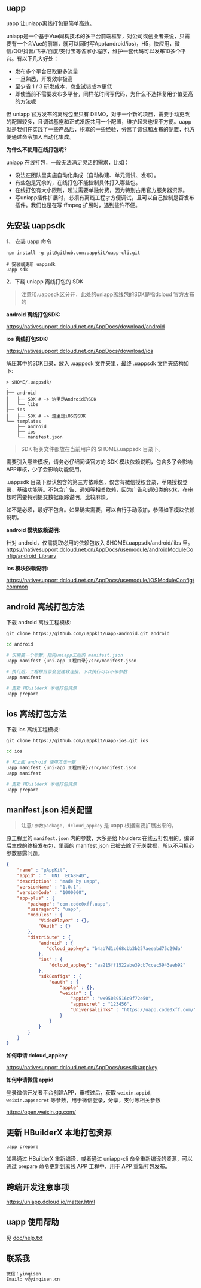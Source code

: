 ## uapp

uapp 让uniapp离线打包更简单高效。

uniapp是一个基于Vue同构技术的多平台前端框架，对公司或创业者来说，只需要有一个会Vue的前端，就可以同时写App(android/ios)，H5，快应用，微信/QQ/抖音/飞书/百度/支付宝等各家小程序，维护一套代码可以发布10多个平台。有以下几大好处：

* 发布多个平台获取更多流量
* 一旦熟悉，开发效率极高
* 至少省 1 / 3 研发成本，商业试错成本更低
* 即使当前不需要发布多平台，同样花时间写代码，为什么不选择复用价值更高的方法呢

但 uniapp 官方发布的离线包里只有 DEMO，对于一个新的项目，需要手动更改的配置较多，且调试基座和正式发版共用一个配置，维护起来也很不方便。uapp 就是我们在实践了一些产品后，积累的一些经验，分离了调试和发布的配置，也方便通过命令加入自动化集成。

**为什么不使用在线打包呢?**

uniapp 在线打包，一般无法满足灵活的需求，比如：

* 没法在团队里实施自动化集成（自动构建、单元测试、发布）。
* 有些包是冗余的，在线打包不能控制具体打入哪些包。
* 在线打包有大小限制，超过需要单独付费，因为特别占用官方服务器资源。
* 写uniapp插件扩展时，必须有离线工程才方便调试，且可以自己控制是否发布插件。我们也是在写 ffmpeg 扩展时，遇到些许不便。

## 先安装 uappsdk

1、 安装 uapp 命令

```
npm install -g git@github.com:uappkit/uapp-cli.git

# 安装或更新 uappsdk
uapp sdk
```

2、下载 uniapp 离线打包的 SDK

> 注意和.uappsdk区分开，此处的uniapp离线包的SDK是指dcloud 官方发布的

**android 离线打包SDK:**

<https://nativesupport.dcloud.net.cn/AppDocs/download/android>

**ios 离线打包SDK:**

<https://nativesupport.dcloud.net.cn/AppDocs/download/ios>

解压其中的SDK目录，放入 .uappsdk 文件夹里，最终 .uappsdk 文件夹结构如下:

```
> $HOME/.uappsdk/
.
├── android
│   ├── SDK # -> 这里是Android的SDK
│   └── libs
├── ios
│   ├── SDK # -> 这里是iOS的SDK
└── templates
    ├── android
    ├── ios
    └── manifest.json
```

> SDK 相关文件都放在当前用户的 $HOME/.uappsdk 目录下。

需要引入哪些模板，请务必仔细阅读官方的 SDK 模块依赖说明，包含多了会影响APP审核，少了会影响功能使用。

.uappsdk 目录下默认包含的第三方依赖包，仅含有微信授权登录，苹果授权登录，基础功能等。不包含广告、通知等相关依赖，因为广告和通知类的sdk，在审核时需要特别提交数据跟踪说明，比较麻烦。

如不是必须，最好不包含。如果确实需要，可以自行手动添加，参照如下模块依赖说明。

**android 模块依赖说明:**

针对 android，仅需提取必用的依赖包放入 $HOME/.uappsdk/android/libs 里。
<https://nativesupport.dcloud.net.cn/AppDocs/usemodule/androidModuleConfig/android_Library>

**ios 模块依赖说明:**

<https://nativesupport.dcloud.net.cn/AppDocs/usemodule/iOSModuleConfig/common>

## android 离线打包方法

下载 android 离线工程模板:

`git clone https://github.com/uappkit/uapp-android.git android`

```.bash
cd android

# 仅需要一个参数，指向uniapp工程的 manifest.json
uapp manifest {uni-app 工程目录}/src/manifest.json

# 执行后，工程根目录会创建软连接，下次执行可以不带参数
uapp manifest

# 更新 HBuilderX 本地打包资源
uapp prepare
```

## ios 离线打包方法

下载 ios 离线工程模板:

`git clone https://github.com/uappkit/uapp-ios.git ios`

```.bash
cd ios 

# 和上面 android 使用方法一致
uapp manifest {uni-app 工程目录}/src/manifest.json
uapp manifest

# 更新 HBuilderX 本地打包资源
uapp prepare
```

## manifest.json 相关配置

> 注意: `参数package, dcloud_appkey` 是 uapp 根据需要扩展出来的。

原工程里的 `manifest.json` 内的参数，大多是给 hbuiderx 在线云打包用的。编译后生成的终极发布包，里面的 manifest.json 已被去除了无关数据，所以不用担心参数暴露问题。

```.json
{
    "name" : "μAppKit",
    "appid" : "__UNI__ECA8F4D",
    "description" : "made by uapp",
    "versionName" : "1.0.1",
    "versionCode" : "1000000",
    "app-plus" : {
        "package": "com.code0xff.uapp",
        "useragent": "uapp",
        "modules" : {
            "VideoPlayer" : {},
            "OAuth" : {}
        },
        "distribute" : {
            "android" : {
               "dcloud_appkey": "b4ab7d1c668cbb3b257aeeabd75c29da"
            },
            "ios" : {
                "dcloud_appkey": "aa215ff1522abe39cb7ccec5943eeb92"
            },
            "sdkConfigs" : {
                "oauth" : {
                    "apple" : {},
                    "weixin" : {
                        "appid" : "wx95039516c9f72e50",
                        "appsecret" : "123456",
                        "UniversalLinks" : "https://uapp.code0xff.com/"
                    }
                }
            }
        }
    }
}
```

**如何申请 dcloud_appkey**

<https://nativesupport.dcloud.net.cn/AppDocs/usesdk/appkey>

**如何申请微信 appid**

登录微信开发者平台创建APP，审核过后，获取 `weixin.appid, weixin.appsecret` 等参数，用于微信登录，分享，支付等相关参数

<https://open.weixin.qq.com/>

## 更新 HBuilderX 本地打包资源

```
uapp prepare
```

如果通过 HBuilderX 重新编译，或者通过 uniapp-cli 命令重新编译的资源，可以通过 prepare 命令更新到离线 APP 工程中，用于 APP 重新打包发布。

## 跨端开发注意事项

<https://uniapp.dcloud.io/matter.html>

## uapp 使用帮助

见 [doc/help.txt](doc/help.txt)

## 联系我

    微信：yinqisen
    Email: v@yinqisen.cn
